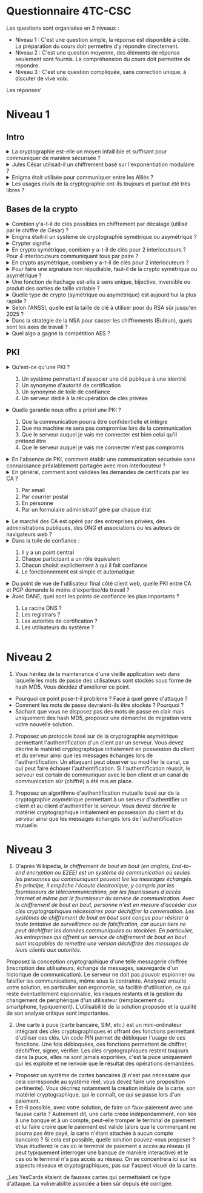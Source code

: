 Questionnaire 4TC-CSC
=====================

Les questions sont organisées en 3 niveaux :

* Niveau 1 : C'est une question simple, la réponse est disponible à côté. La préparation du cours doit permettre d'y répondre directement.
* Niveau 2 : C'est une question moyenne, des éléments de réponse seulement sont fournis. La compréhension du cours doit permettre de répondre.
* Niveau 3 : C'est une question compliquée, sans correction unique, à discuter de vive voix.

Les réponses'

Niveau 1
========

Intro
-----

<details> 
<summary>La cryptographie est-elle un moyen infaillible et suffisant pour communiquer de manière sécurisée ?</summary>
Non
</details>

<details> 
  <summary>Jules César utilisait-il un chiffrement basé sur l'exponentiation modulaire ? </summary>
   Non
</details>

<details> 
<summary>Enigma était utilisée pour communiquer entre les Alliés ?</summary>
Non
</details>

<details> 
<summary>Les usages civils de la cryptographie ont-ils toujours et partout été très libres ?</summary>
Pas partout, pas toujours
</details>






Bases de la crypto
------------------

<details>
<summary>Combien y'a-t-il de clés possibles en chiffrement par décalage (utilisé par le chiffre de César) ?</summary>
26
</details>

<details>
<summary>Enigma était-il un système de cryptographie symétrique ou asymétrique ?</summary>
Symétrique
</details>

<details>
<summary>Crypter signifie</summary>
Rien, le terme n'existe pas
</details>

<details>
<summary>En crypto symétrique, combien y a-t-il de clés pour 2 interlocuteurs ? Pour 4 interlocuteurs communiquant tous par paire ? </summary>
Une unique clé connue des 2 interlocuteurs - 8 clés
</details>

<details>
<summary>En crypto asymétrique, combien y a-t-il de clés pour 2 interlocuteurs ? </summary>
Une paire de clés par interlocuteur (4 clés pour 2 interlocuteurs)
</details>

<details>
<summary>Pour faire une signature non répudiable, faut-il de la crypto symétrique ou asymétrique ?</summary>
asymétrique
</details>

<details>
<summary>Une fonction de hachage est-elle à sens unique, bijective, inversible ou produit des sorties de taille variable ?</summary>
à sens unique
</details>

<details>
<summary>Quelle type de crypto (symétrique ou asymétrique) est aujourd'hui la plus rapide ?</summary>
symétrique
</details>

<details>
<summary>Selon l'ANSSI, quelle est la taille de clé à utiliser pour du RSA sûr jusqu'en 2025 ?</summary>
2048 bits
</details>

<details>
<summary>Dans la stratégie de la NSA pour casser les chiffrements (Bullrun), quels sont les axes de travail ?</summary>
Wikipedia :
<ol>
<li> des mesures pour s'assurer le contrôle sur l'établissement de normes américaines et internationales de chiffrement (NIST, normes ISO),</li>
<li> la collaboration avec des entreprises technologiques pour intégrer — dès la conception — des portes dérobées dans leurs solutions de chiffrement (logiciels ou puces électroniques),</li>
<li> la collaboration avec des fournisseurs de services Internet pour récupérer des certificats de chiffrement,</li>
<li> l'investissement dans des ordinateurs à hautes performances,</li>
<li> voire des cyberattaques ou l'espionnage des sociétés pour leur voler leurs clés numériques.</li>
</ol>
</details>

<details>
<summary>Quel algo a gagné la compétition AES ?</summary>
Rijndael
</details>



PKI
---

<details>
<summary>Qu'est-ce qu'une PKI ?
<ol>
	<li> Un système permettant d'associer une clé publique à une identité</li>
	<li> Un synonyme d'autorité de certification</li>
	<li> Un synonyme de toile de confiance</li>
	<li> Un serveur dédié à la récupération de clés privées</li></summary>
</ol>
Un système permettant d'associer une clé publique à une identité
</details>

<details>
<summary>Quelle garantie nous offre a priori une PKI ?
<ol>
	<li> Que la communication pourra être confidentielle et intègre</li>
	<li> Que ma machine ne sera pas compromise lors de la communication</li>
	<li> Que le serveur auquel je vais me connecter est bien celui qu'il prétend être</li>
	<li> Que le serveur auquel je vais me connecter n'est pas compromis</li>
</ol></summary>
1 et 3
</details>

<details>
<summary>En l'absence de PKI, comment établir une communication sécurisée sans connaissance préalablement partagée avec mon interlocuteur ?</summary>
Je ne peux pas
</details>




<details>
<summary>En général, comment sont validées les demandes de certificats par les CA ?
<ol>
	<li> Par email</li>
	<li> Par courrier postal</li>
	<li> En personne</li>
	<li> Par un formulaire administratif géré par chaque état</li>
</ol>
</summary>
Par email
</details>

<details>
<summary>Le marché des CA est opéré par des entreprises privées, des administrations publiques, des ONG et associations ou les auteurs de navigateurs web ?</summary>

Des entreprises privées
</details>

<details>
<summary>Dans la toile de confiance :
<ol>
	<li> Il y a un point central</li>
	<li> Chaque participant a un rôle équivalent</li>
	<li> Chacun choisit explicitement à qui il fait confiance</li>
	<li> Le fonctionnement est simple et automatique</li>
</ol>
</summary>
2 et 3
</details>

<details>
<summary>Du point de vue de l'utilisateur final côté client web, quelle PKI entre CA et PGP demande le moins d'expertise/de travail ?</summary>
CA
</details>

<details>
<summary>Avec DANE, quel sont les points de confiance les plus importants ?
<ol>
	<li> La racine DNS ?</li>
	<li> Les registrars ?</li>
	<li> Les autorités de certification ?</li>
	<li> Les utilisateurs du système ?</li>
</ol>
</summary>
La racine DNS et les registrars
</details>


Niveau 2
========

1. Vous héritez de la maintenance d'une vieille application web dans laquelle les mots de passe des utilisateurs sont stockés sous forme de hash MD5. Vous décidez d'améliorer ce point.
* Pourquoi ce point pose-t-il problème ? Face à quel genre d'attaque ?
* Comment les mots de passe devraient-ils être stockés ? Pourquoi ?
* Sachant que vous ne disposez pas des mots de passe en clair mais uniquement des hash MD5, proposez une démarche de migration vers votre nouvelle solution.

2. Proposez un protocole basé sur de la cryptographie asymétrique permettant l'authentification d'un client par un serveur. Vous devez décrire  le matériel cryptographique initialement en possession du client et du serveur ainsi que les messages échangés lors de l'authentification. Un attaquant peut observer ou modifier le canal, ce qui peut faire échouer l'authentification. Si l'authentification réussit, le serveur est certain de communiquer avec le bon client et un canal de communication sûr (chiffré) a été mis en place.

3. Proposez un algorithme d'authentification mutuelle basé sur de la cryptographie asymétrique permettant à un serveur d'authentifier un client et au client d'authentifier le serveur. Vous devez décrire  le matériel cryptographique initialement en possession du client et du serveur ainsi que les messages échangés lors de l'authentification mutuelle.


Niveau 3
========

1. D'après Wikipedia, _le chiffrement de bout en bout (en anglais, End-to-end encryption ou E2EE) est un système de communication où seules les personnes qui communiquent peuvent lire les messages échangés. En principe, il empêche l'écoute électronique, y compris par les fournisseurs de télécommunications, par les fournisseurs d'accès Internet et même par le fournisseur du service de communication. Avec le chiffrement de bout en bout, personne n'est en mesure d'accéder aux clés cryptographiques nécessaires pour déchiffrer la conversation. Les systèmes de chiffrement de bout en bout sont conçus pour résister à toute tentative de surveillance ou de falsification, car aucun tiers ne peut déchiffrer les données communiquées ou stockées. En particulier, les entreprises qui offrent un service de chiffrement de bout en bout sont incapables de remettre une version déchiffrée des messages de leurs clients aux autorités._

Proposez la conception cryptographique d'une telle messagerie chiffrée (inscription des utilisateurs, échange de messages, sauvegarde d'un historique de communication). Le serveur ne doit pas pouvoir espionner ou falsifier les communications, même sous la contrainte. Analysez ensuite votre solution, en particulier son ergonomie, sa facilité d'utilisation, ce qui reste éventuellement espionnable, les risques restants et la gestion du changement de périphérique d'un utilisateur (remplacement du smartphone, typiquement). L'utilisabilité de la solution proposée et la qualité de son analyse critique sont importantes.

2. Une carte à puce (carte bancaire, SIM, etc.) est un mini-ordinateur intégrant des clés cryptographiques et offrant des fonctions permettant d'utiliser ces clés. Un code PIN permet de débloquer l'usage de ces fonctions. Une fois débloquées, ces fonctions permettent de chiffrer, déchiffrer, signer, vérifier. Les clés cryptographiques restent toujours dans la puce, elles ne sont jamais exportées, c'est la puce uniquement qui les exploite et ne renvoie que le résultat des opérations demandées.

* Proposez un système de cartes bancaires (il n'est pas nécessaire que cela corresponde au système réel, vous devez faire une proposition pertinente). Vous décrirez notamment la création initiale de la carte, son matériel cryptographique, qui le connaît, ce qui se passe lors d'un paiement.
* Est-il possible, avec votre solution, de faire un faux-paiement avec une fausse carte ? Autrement dit, une carte créée indépendamment, non liée à une banque et à un compte, peut-elle tromper le terminal de paiement et lui faire croire que le paiement est valide (alors que le commerçant ne pourra pas être payé, la carte n'étant attachée à aucun compte bancaire) ? Si cela est possible, quelle solution pouvez-vous proposer ? Vous étudierez le cas où le terminal de paiement a accès au réseau (il peut typiquement interroger une banque de manière interactive) et le cas où le terminal n'a pas accès au réseau. On se concentrera ici sur les aspects réseaux et cryptographiques, pas sur l'aspect visuel de la carte.

_Les YesCards étaient de fausses cartes qui permettaient ce type d'attaque. La vulnérabilité associée a bien sûr depuis été corrigée.
